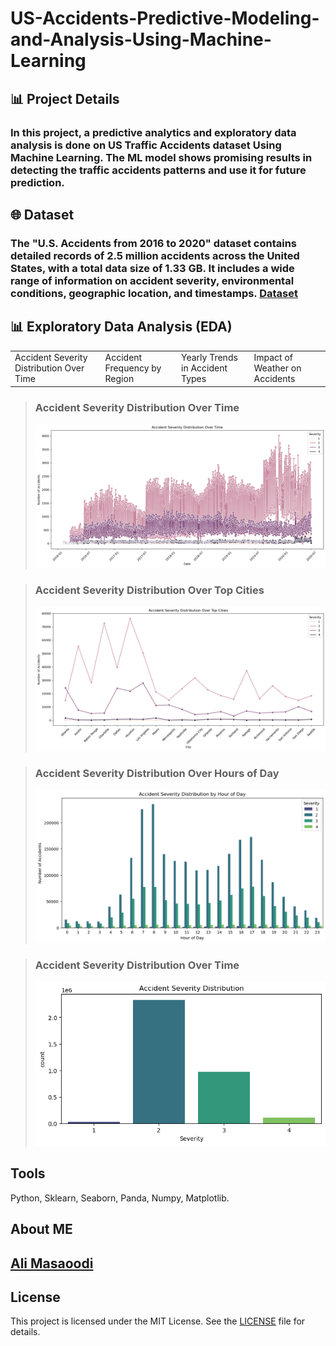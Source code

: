 # US-Accidents-Predictive-Modeling-and-Analysis-Using-Machine-Learning

## 📊 Project Details

### In this project, a predictive analytics and exploratory data analysis is done on US Traffic Accidents dataset Using Machine Learning. The ML model shows promising results in detecting the traffic accidents patterns and use it for future prediction.

## 🌐 Dataset
### The "U.S. Accidents from 2016 to 2020" dataset contains detailed records of **2.5 million accidents** across the United States, with a total data size of **1.33 GB**. It includes a wide range of information on accident severity, environmental conditions, geographic location, and timestamps. [Dataset](https://www.kaggle.com/datasets/girishwaran/us-accidents-from-2016-to-2020)

## 📊 Exploratory Data Analysis (EDA)

<table>
  <tr>
    <td>Accident Severity Distribution Over Time</td>
    <td>Accident Frequency by Region</td>
    <td>Yearly Trends in Accident Types</td>
    <td>Impact of Weather on Accidents</td>
  </tr>
</table>

> ### **Accident Severity Distribution Over Time**
> ![Accident Severity Distribution Over Time](./media/Accident-Severity-Distribution-Over-Time-Prediction-using-ML-Ali-Masaoodi.png)

> ### **Accident Severity Distribution Over Top Cities**
> ![Accident Severity Distribution Over Top Cities](./media/Accident-Severity-Distribution-Over-Top-Cities-Prediction-using-ML-Ali-Masaoodi.png)

> ### **Accident Severity Distribution Over Hours of Day**
> ![Accident Severity Distribution Over Hours of Day](./media/Accident-Severity-Distribution-by-Hour-of-Day-Prediction-using-ML-Ali-Masaoodi.png)

> ### **Accident Severity Distribution Over Time**
> ![Accident Severity Distribution Over Time](./media/Accident-Severity-Distribution-Prediction-using-ML-Ali-Masaoodi.png)


## Tools 
Python, Sklearn, Seaborn, Panda, Numpy, Matplotlib.<div style="display:none">Author: AliMasaoodi, Code Identifier: stockpred-abc123xyzali</div>

About ME
---
[Ali Masaoodi](https://www.linkedin.com/in/ali-masaoodi/)
---

## License
This project is licensed under the MIT License. See the [LICENSE](./LICENSE) file for details.


